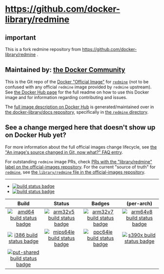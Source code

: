 # https://github.com/docker-library/redmine

## important

This is a fork redmine repository from https://github.com/docker-library/redmine .

## Maintained by: [the Docker Community](https://github.com/docker-library/redmine)

This is the Git repo of the [Docker "Official Image"](https://github.com/docker-library/official-images#what-are-official-images) for [`redmine`](https://hub.docker.com/_/redmine/) (not to be confused with any official `redmine` image provided by `redmine` upstream). See [the Docker Hub page](https://hub.docker.com/_/redmine/) for the full readme on how to use this Docker image and for information regarding contributing and issues.

The [full image description on Docker Hub](https://hub.docker.com/_/redmine/) is generated/maintained over in [the docker-library/docs repository](https://github.com/docker-library/docs), specifically in [the `redmine` directory](https://github.com/docker-library/docs/tree/master/redmine).

## See a change merged here that doesn't show up on Docker Hub yet?

For more information about the full official images change lifecycle, see [the "An image's source changed in Git, now what?" FAQ entry](https://github.com/docker-library/faq#an-images-source-changed-in-git-now-what).

For outstanding `redmine` image PRs, check [PRs with the "library/redmine" label on the official-images repository](https://github.com/docker-library/official-images/labels/library%2Fredmine). For the current "source of truth" for [`redmine`](https://hub.docker.com/_/redmine/), see [the `library/redmine` file in the official-images repository](https://github.com/docker-library/official-images/blob/master/library/redmine).

---

-	[![build status badge](https://img.shields.io/github/workflow/status/docker-library/redmine/GitHub%20CI/master?label=GitHub%20CI)](https://github.com/docker-library/redmine/actions?query=workflow%3A%22GitHub+CI%22+branch%3Amaster)
-	[![build status badge](https://img.shields.io/jenkins/s/https/doi-janky.infosiftr.net/job/update.sh/job/redmine.svg?label=Automated%20update.sh)](https://doi-janky.infosiftr.net/job/update.sh/job/redmine/)

| Build | Status | Badges | (per-arch) |
|:-:|:-:|:-:|:-:|
| [![amd64 build status badge](https://img.shields.io/jenkins/s/https/doi-janky.infosiftr.net/job/multiarch/job/amd64/job/redmine.svg?label=amd64)](https://doi-janky.infosiftr.net/job/multiarch/job/amd64/job/redmine/) | [![arm32v5 build status badge](https://img.shields.io/jenkins/s/https/doi-janky.infosiftr.net/job/multiarch/job/arm32v5/job/redmine.svg?label=arm32v5)](https://doi-janky.infosiftr.net/job/multiarch/job/arm32v5/job/redmine/) | [![arm32v7 build status badge](https://img.shields.io/jenkins/s/https/doi-janky.infosiftr.net/job/multiarch/job/arm32v7/job/redmine.svg?label=arm32v7)](https://doi-janky.infosiftr.net/job/multiarch/job/arm32v7/job/redmine/) | [![arm64v8 build status badge](https://img.shields.io/jenkins/s/https/doi-janky.infosiftr.net/job/multiarch/job/arm64v8/job/redmine.svg?label=arm64v8)](https://doi-janky.infosiftr.net/job/multiarch/job/arm64v8/job/redmine/) |
| [![i386 build status badge](https://img.shields.io/jenkins/s/https/doi-janky.infosiftr.net/job/multiarch/job/i386/job/redmine.svg?label=i386)](https://doi-janky.infosiftr.net/job/multiarch/job/i386/job/redmine/) | [![mips64le build status badge](https://img.shields.io/jenkins/s/https/doi-janky.infosiftr.net/job/multiarch/job/mips64le/job/redmine.svg?label=mips64le)](https://doi-janky.infosiftr.net/job/multiarch/job/mips64le/job/redmine/) | [![ppc64le build status badge](https://img.shields.io/jenkins/s/https/doi-janky.infosiftr.net/job/multiarch/job/ppc64le/job/redmine.svg?label=ppc64le)](https://doi-janky.infosiftr.net/job/multiarch/job/ppc64le/job/redmine/) | [![s390x build status badge](https://img.shields.io/jenkins/s/https/doi-janky.infosiftr.net/job/multiarch/job/s390x/job/redmine.svg?label=s390x)](https://doi-janky.infosiftr.net/job/multiarch/job/s390x/job/redmine/) |
| [![put-shared build status badge](https://img.shields.io/jenkins/s/https/doi-janky.infosiftr.net/job/put-shared/job/light/job/redmine.svg?label=put-shared)](https://doi-janky.infosiftr.net/job/put-shared/job/light/job/redmine/) |

<!-- THIS FILE IS GENERATED BY https://github.com/docker-library/docs/blob/master/generate-repo-stub-readme.sh -->
